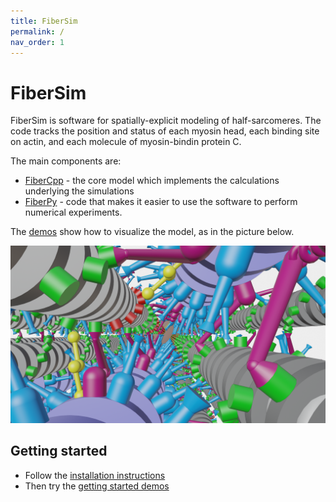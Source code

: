 ```yaml
---
title: FiberSim
permalink: /
nav_order: 1
---
```


# FiberSim

FiberSim is software for spatially-explicit modeling of half-sarcomeres. The code tracks the position and status of each myosin head, each binding site on actin, and each molecule of myosin-bindin protein C.

The main components are:
+ [FiberCpp](pages/FiberCpp/FiberCpp.html) - the core model which implements the calculations underlying the simulations
+ [FiberPy](pages/FiberPy/FiberPy.html) - code that makes it easier to use the software to perform numerical experiments.

The [demos](pages/demos/demos.html) show how to visualize the model, as in the picture below.

![Render of FiberSim](FiberSim_render.png)

## Getting started

+ Follow the [installation instructions](pages/installation/installation.html)
+ Then try the [getting started demos](pages/demos/getting_started/getting_started.html) 
